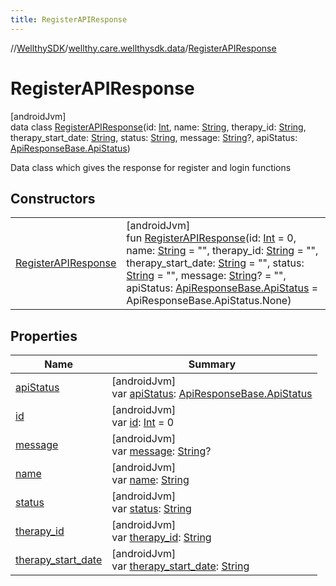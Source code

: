 ```yaml
---
title: RegisterAPIResponse
---
```

//[WellthySDK](../../../index.html)/[wellthy.care.wellthysdk.data](../index.html)/[RegisterAPIResponse](index.html)



# RegisterAPIResponse



[androidJvm]\
data class [RegisterAPIResponse](index.html)(id: [Int](https://kotlinlang.org/api/latest/jvm/stdlib/kotlin/-int/index.html), name: [String](https://kotlinlang.org/api/latest/jvm/stdlib/kotlin/-string/index.html), therapy_id: [String](https://kotlinlang.org/api/latest/jvm/stdlib/kotlin/-string/index.html), therapy_start_date: [String](https://kotlinlang.org/api/latest/jvm/stdlib/kotlin/-string/index.html), status: [String](https://kotlinlang.org/api/latest/jvm/stdlib/kotlin/-string/index.html), message: [String](https://kotlinlang.org/api/latest/jvm/stdlib/kotlin/-string/index.html)?, apiStatus: [ApiResponseBase.ApiStatus](../-api-response-base/-api-status/index.html))

Data class which gives the response for register and login functions



## Constructors


| | |
|---|---|
| [RegisterAPIResponse](-register-a-p-i-response.html) | [androidJvm]<br>fun [RegisterAPIResponse](-register-a-p-i-response.html)(id: [Int](https://kotlinlang.org/api/latest/jvm/stdlib/kotlin/-int/index.html) = 0, name: [String](https://kotlinlang.org/api/latest/jvm/stdlib/kotlin/-string/index.html) = "", therapy_id: [String](https://kotlinlang.org/api/latest/jvm/stdlib/kotlin/-string/index.html) = "", therapy_start_date: [String](https://kotlinlang.org/api/latest/jvm/stdlib/kotlin/-string/index.html) = "", status: [String](https://kotlinlang.org/api/latest/jvm/stdlib/kotlin/-string/index.html) = "", message: [String](https://kotlinlang.org/api/latest/jvm/stdlib/kotlin/-string/index.html)? = "", apiStatus: [ApiResponseBase.ApiStatus](../-api-response-base/-api-status/index.html) = ApiResponseBase.ApiStatus.None) |


## Properties


| Name | Summary |
|---|---|
| [apiStatus](api-status.html) | [androidJvm]<br>var [apiStatus](api-status.html): [ApiResponseBase.ApiStatus](../-api-response-base/-api-status/index.html) |
| [id](id.html) | [androidJvm]<br>var [id](id.html): [Int](https://kotlinlang.org/api/latest/jvm/stdlib/kotlin/-int/index.html) = 0 |
| [message](message.html) | [androidJvm]<br>var [message](message.html): [String](https://kotlinlang.org/api/latest/jvm/stdlib/kotlin/-string/index.html)? |
| [name](name.html) | [androidJvm]<br>var [name](name.html): [String](https://kotlinlang.org/api/latest/jvm/stdlib/kotlin/-string/index.html) |
| [status](status.html) | [androidJvm]<br>var [status](status.html): [String](https://kotlinlang.org/api/latest/jvm/stdlib/kotlin/-string/index.html) |
| [therapy_id](therapy_id.html) | [androidJvm]<br>var [therapy_id](therapy_id.html): [String](https://kotlinlang.org/api/latest/jvm/stdlib/kotlin/-string/index.html) |
| [therapy_start_date](therapy_start_date.html) | [androidJvm]<br>var [therapy_start_date](therapy_start_date.html): [String](https://kotlinlang.org/api/latest/jvm/stdlib/kotlin/-string/index.html) |

